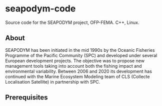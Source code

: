# seapodym-code

Source code for the SEAPODYM project, OFP-FEMA. C++, Linux.

## About
SEAPODYM has been initiated in the mid 1990s by the Oceanic Fisheries Programme of the Pacific Community (SPC) and developed under several European development projects. 
The objective was to propose new management tools taking into account both the fishing impact and environmental variability. 
Between 2006 and 2020 its development has continued with the Marine Ecosystem Modeling team of CLS (Collecte Localisation Satellite) in partnership with SPC.

## Prerequisites 
